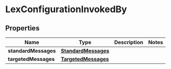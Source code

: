 

# LexConfigurationInvokedBy


## Properties

| Name | Type | Description | Notes |
|------------ | ------------- | ------------- | -------------|
|**standardMessages** | [**StandardMessages**](StandardMessages.md) |  |  |
|**targetedMessages** | [**TargetedMessages**](TargetedMessages.md) |  |  |



